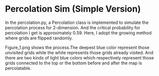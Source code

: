 # Percolation Sim (Simple Version)


In the percolation.py, a Percolation class is implemented to simulate the percolation process for 2-dimension. And the critical probability for percolation I get is approximately 0.59. Here, I adopt the growing method where grids are flipped randomly. 


Figure_1.png shows the process.The deepest blue color represent those unvisited grids while the white represents those grids already visited. And there are two kinds of light blue colors which respectively represent those grids connected to the top or the bottom before and after the map is percolatable.
